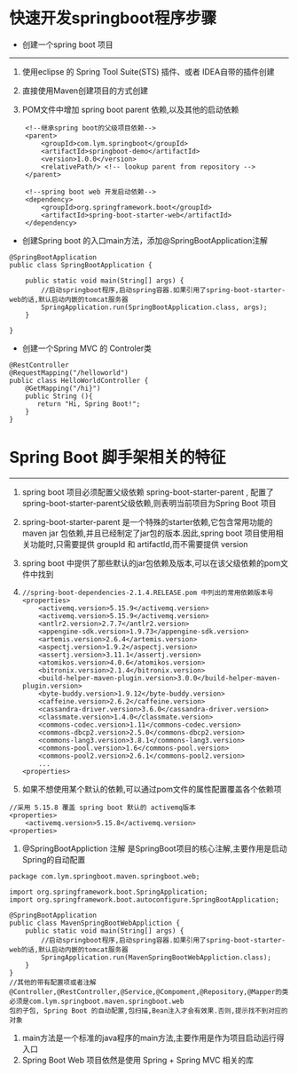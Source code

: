 # 快速开发springboot程序步骤

* 创建一个spring boot 项目

---

1. 使用eclipse 的 Spring Tool Suite\(STS\) 插件、或者 IDEA自带的插件创建
2. 直接使用Maven创建项目的方式创建

3. POM文件中增加 spring boot parent 依赖,以及其他的启动依赖

```
    <!--继承spring boot的父级项目依赖-->
    <parent>
        <groupId>com.lym.springboot</groupId>
        <artifactId>springboot-demo</artifactId>
        <version>1.0.0</version>
        <relativePath/> <!-- lookup parent from repository -->
    </parent>
```

```
    <!--spring boot web 开发启动依赖-->
    <dependency>
        <groupId>org.springframework.boot</groupId>
        <artifactId>spring-boot-starter-web</artifactId>
    </dependency>
```

* 创建Spring boot 的入口main方法，添加@SpringBootApplication注解

```
@SpringBootApplication
public class SpringBootApplication {

    public static void main(String[] args) {
        //启动springboot程序,启动spring容器.如果引用了spring-boot-starter-web的话,默认启动内嵌的tomcat服务器
        SpringApplication.run(SpringBootApplication.class, args);
    }

}
```

* 创建一个Spring MVC 的 Controler类

```
@RestController
@RequestMapping("/helloworld")
public class HelloWorldController {
    @GetMapping("/hi}")
    public String (){
       return "Hi, Spring Boot!";
    }
}
```

# 

# Spring Boot 脚手架相关的特征

---

1. spring boot 项目必须配置父级依赖 spring-boot-starter-parent , 配置了spring-boot-starter-parent父级依赖,则表明当前项目为Spring Boot 项目
2. spring-boot-starter-parent 是一个特殊的starter依赖,它包含常用功能的 maven jar 包依赖,并且已经制定了jar包的版本.因此,spring boot 项目使用相关功能时,只需要提供 groupId 和 artifactId,而不需要提供 version

3. spring boot 中提供了那些默认的jar包依赖及版本,可以在该父级依赖的pom文件中找到

4. ```
   //spring-boot-dependencies-2.1.4.RELEASE.pom 中列出的常用依赖版本号
   <properties>
       <activemq.version>5.15.9</activemq.version>
       <activemq.version>5.15.9</activemq.version>
       <antlr2.version>2.7.7</antlr2.version>
       <appengine-sdk.version>1.9.73</appengine-sdk.version>
       <artemis.version>2.6.4</artemis.version>
       <aspectj.version>1.9.2</aspectj.version>
       <assertj.version>3.11.1</assertj.version>
       <atomikos.version>4.0.6</atomikos.version>
       <bitronix.version>2.1.4</bitronix.version>
       <build-helper-maven-plugin.version>3.0.0</build-helper-maven-plugin.version>
       <byte-buddy.version>1.9.12</byte-buddy.version>
       <caffeine.version>2.6.2</caffeine.version>
       <cassandra-driver.version>3.6.0</cassandra-driver.version>
       <classmate.version>1.4.0</classmate.version>
       <commons-codec.version>1.11</commons-codec.version>
       <commons-dbcp2.version>2.5.0</commons-dbcp2.version>
       <commons-lang3.version>3.8.1</commons-lang3.version>
       <commons-pool.version>1.6</commons-pool.version>
       <commons-pool2.version>2.6.1</commons-pool2.version>   
       ...
   <properties>
   ```
5. 如果不想使用某个默认的依赖,可以通过pom文件的属性配置覆盖各个依赖项

```
//采用 5.15.8 覆盖 spring boot 默认的 activemq版本
<properties>
    <activemq.version>5.15.8</activemq.version>
<properties>
```

1. @SpringBootAppliction 注解 是SpringBoot项目的核心注解,主要作用是启动Spring的自动配置

```
package com.lym.springboot.maven.springboot.web;

import org.springframework.boot.SpringApplication;
import org.springframework.boot.autoconfigure.SpringBootApplication;

@SpringBootApplication
public class MavenSpringBootWebAppliction {
    public static void main(String[] args) {
        //启动springboot程序,启动spring容器.如果引用了spring-boot-starter-web的话,默认启动内嵌的tomcat服务器
        SpringApplication.run(MavenSpringBootWebAppliction.class);
    }
}
//其他的带有配置项或者注解@Controller,@RestController,@Service,@Compoment,@Repository,@Mapper的类必须是com.lym.springboot.maven.springboot.web
包的子包, Spring Boot 的自动配置,包扫描,Bean注入才会有效果.否则,提示找不到对应的对象
```

1. main方法是一个标准的java程序的main方法,主要作用是作为项目启动运行得入口
2. Spring Boot Web 项目依然是使用 Spring + Spring MVC 相关的库



